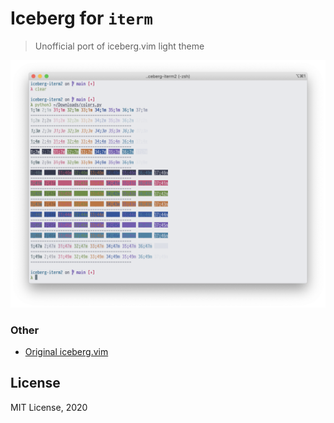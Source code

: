 # Iceberg for `iterm`

> Unofficial port of iceberg.vim light theme

![](preview.png)

### Other

- [Original iceberg.vim](https://github.com/cocopon/iceberg.vim)

## License

MIT License, 2020
